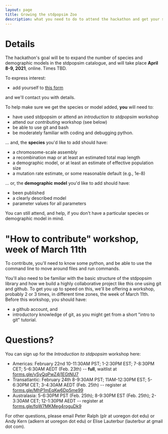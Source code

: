 ```yaml
---
layout: page
title: Growing the stdpopsim Zoo
description: what you need to do to attend the hackathon and get your species or model added to the stdpopsim catalogue
---
```



# Details

The hackathon's goal will be to expand the number of species
and demographic models in the stdpopsim catalogue,
and will take place **April 8-9, 2021**, online.
Times TBD.

To express interest:

- add yourself to [this form](https://forms.gle/mX9r38VqDE7j9xCT8)

and we'll contact you with details.

To help make sure we get the species or model added,
**you** will need to:

- have used stdpopsim or attend an *introduction to stdpopsim* workshop
- attend our *contributing* workshop (see below)
- be able to use git and bash
- be moderately familiar with coding and debugging python.

... and, the **species** you'd like to add should have:

- a chromosome-scale assembly
- a recombination map or at least an estimated total map length
- a demographic model, or at least an estimate of effective population size
- a mutation rate estimate, or some reasonable default (e.g., 1e-8)

... or, the **demographic model** you'd like to add should have:

- been published
- a clearly described model
- parameter values for all parameters


You can still attend, and help, if you don't have a particular species or 
demographic model in mind.

# "How to contribute" workshop, week of March 11th

To contribute, you'll need to know some python,
and be able to use the command line to move around files and run commands.

You'll also need to be familiar with the basic structure of the stdpopsim library
and how we build a highly collaborative project like this one using git and github.
To get you up to speed on this, we'll be offering a workshop,
probably 2 or 3 times, in different time zones, the week of March 11th.
Before this workshop, you should have:

- a github account, and 
- introductory knowledge of git, as you might get from a short "intro to git" tutorial.


# Questions?

You can sign up for the *Introduction to stdpopsim* workshop here:

- Americas: February 22nd 10-11:30AM PST; 1-2:30PM EST; 7-8:30PM CET; 5-6:30AM AEDT (Feb. 23th) -- **full**, waitlist at [forms.gle/ySyQqPwZ4j1EGtNU7](https://forms.gle/ySyQqPwZ4j1EGtNU7)
- Transatlantic: February 24th 8-9:30AM PST; 11AM-12:30PM EST; 5-6:30PM CET; 3-4:30AM AEDT (Feb. 25th) -- register at [forms.gle/MhP1mEqKw6Dp5me99](https://forms.gle/MhP1mEqKw6Dp5me99)
- Australasia: 5-6:30PM PST (Feb. 25th); 8-9:30PM EST (Feb. 25th); 2-3:30AM CET; 12-1:30PM AEDT -- register at [forms.gle/fqW7MKMeg4roguDk9](https://forms.gle/fqW7MKMeg4roguDk9)

For other questions, please email Peter Ralph (plr at uoregon dot edu) or Andy Kern (adkern at uoregon dot edu) or Elise Lauterbur (lauterbur at gmail dot com).
